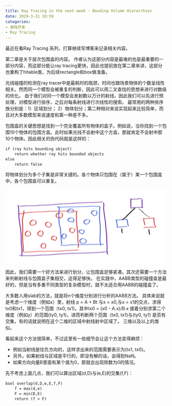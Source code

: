 ```yaml
---
title: Ray Tracing in the next week - Bouding Volume Hierarchies
date: 2019-3-31 10:59
categories:
- 游戏开发
- Ray Tracing
---
```

最近在看Ray Tracing 系列，打算继续写博客来记录相关内容。

第二章是关于层次包围盒的内容。
作者认为这部分内容是最难的也是最重要的一部分内容，而这部分能让ray tracing更快，因此也提前放在第二章来讲，这部分也重构了hitable类，为后续rectangle和box做准备。
    
光线碰撞的检测在ray tracer中是最耗时的瓶颈，时间也跟场景物体的个数呈线性相关。然而同一个模型会被重复的判断，因此可以用二叉查找的思想来进行对数级的优化。
由于我们对同一个模型会发射数以万计的射线，因此我们可以先进行预处理，对模型进行排序，之后对每条射线进行次线性的搜索。
最常用的两种排序族分别是：1）区域划分； 2）物体划分；第二种相对来说实现起来比较简单，而且对大多数模型来说速度和第一种差不多。

包围盒的关键思想是找到一个完全覆盖所有物体的盒子。例如说，当你找到一个包围10个物体的包围方盒。此时如果光线不会射中这个方盒，那就肯定不会射中那10个物体。因此相关的伪代码就是这样的：
``` github
if (ray hits bounding object)
    return whether ray hits bounded objects
else
    return false
```
将物体划分为多个子集是非常关键的。各个物体只包围在（属于）某一个包围盒中，各个包围盒可以重复。

![包围盒示意图](https://github.com/coderooookie/coderooookie.github.io/blob/master/img/2-2-1.png)

因此，我们需要一个好方法来进行划分，让包围盒足够紧凑。其次还需要一个方法来判断射线与包围盒子集相交，这得足够快。
在实践中，AABB类型的碰撞盒是最好的，但是当有多重不同类型的复杂模型时，就不太适合用AABB的碰撞盒了。

大多数人用slab的方法，就是将n个维度分别进行分析的AABB方法。
具体来说就是考虑一个维度（例如x）里，射线 p = A + Bt 与x = x0,与x = x1的交点，求得tx0和tx1，得到一个范围（tx0, tx1)。其中tx0 = (x0 - A.x)/B.x
接着分别求第二个维度（例如y）的范围(ty0, ty1)，进而判断两个范围（tx0, tx1)与(ty0, ty1) 是否有交集，有的话就说明在这个二维的区域中射线射中区域了。
三维以及以上的类似。

看起来这个方法很简单，不过这里有一些细节会让这个方法变得麻烦：
- 例如当射线是往负方向的，这样求出来的范围需要表示为(tx1, tx0)。
- 另外，如果射线与区域是平行的，即没有解的话，会得到NaN。
- 如果方向向量B里面有某个值为0，那就会出现除数为0的情况。

先不考虑上面几点，我们可以算出区域(d,D)与(e,E)的交集(f,F)：
``` github
bool overlap(d,D,e,E,f,F)
    f = max(d,e)
    F = min(D,E)
    return (f < F)
```





